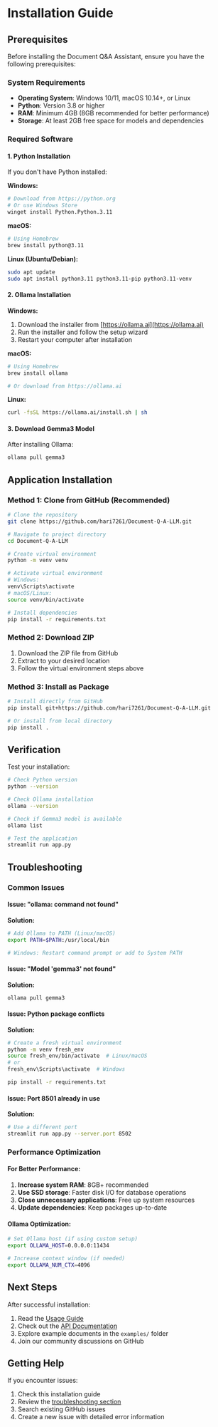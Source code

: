 # Installation Guide

## Prerequisites

Before installing the Document Q&A Assistant, ensure you have the following prerequisites:

### System Requirements
- **Operating System**: Windows 10/11, macOS 10.14+, or Linux
- **Python**: Version 3.8 or higher
- **RAM**: Minimum 4GB (8GB recommended for better performance)
- **Storage**: At least 2GB free space for models and dependencies

### Required Software

#### 1. Python Installation
If you don't have Python installed:

**Windows:**
```bash
# Download from https://python.org
# Or use Windows Store
winget install Python.Python.3.11
```

**macOS:**
```bash
# Using Homebrew
brew install python@3.11
```

**Linux (Ubuntu/Debian):**
```bash
sudo apt update
sudo apt install python3.11 python3.11-pip python3.11-venv
```

#### 2. Ollama Installation

**Windows:**
1. Download the installer from [https://ollama.ai](https://ollama.ai)
2. Run the installer and follow the setup wizard
3. Restart your computer after installation

**macOS:**
```bash
# Using Homebrew
brew install ollama

# Or download from https://ollama.ai
```

**Linux:**
```bash
curl -fsSL https://ollama.ai/install.sh | sh
```

#### 3. Download Gemma3 Model
After installing Ollama:
```bash
ollama pull gemma3
```

## Application Installation

### Method 1: Clone from GitHub (Recommended)

```bash
# Clone the repository
git clone https://github.com/hari7261/Document-Q-A-LLM.git

# Navigate to project directory
cd Document-Q-A-LLM

# Create virtual environment
python -m venv venv

# Activate virtual environment
# Windows:
venv\Scripts\activate
# macOS/Linux:
source venv/bin/activate

# Install dependencies
pip install -r requirements.txt
```

### Method 2: Download ZIP
1. Download the ZIP file from GitHub
2. Extract to your desired location
3. Follow the virtual environment steps above

### Method 3: Install as Package
```bash
# Install directly from GitHub
pip install git+https://github.com/hari7261/Document-Q-A-LLM.git

# Or install from local directory
pip install .
```

## Verification

Test your installation:

```bash
# Check Python version
python --version

# Check Ollama installation
ollama --version

# Check if Gemma3 model is available
ollama list

# Test the application
streamlit run app.py
```

## Troubleshooting

### Common Issues

#### Issue: "ollama: command not found"
**Solution:**
```bash
# Add Ollama to PATH (Linux/macOS)
export PATH=$PATH:/usr/local/bin

# Windows: Restart command prompt or add to System PATH
```

#### Issue: "Model 'gemma3' not found"
**Solution:**
```bash
ollama pull gemma3
```

#### Issue: Python package conflicts
**Solution:**
```bash
# Create a fresh virtual environment
python -m venv fresh_env
source fresh_env/bin/activate  # Linux/macOS
# or
fresh_env\Scripts\activate  # Windows

pip install -r requirements.txt
```

#### Issue: Port 8501 already in use
**Solution:**
```bash
# Use a different port
streamlit run app.py --server.port 8502
```

### Performance Optimization

#### For Better Performance:
1. **Increase system RAM**: 8GB+ recommended
2. **Use SSD storage**: Faster disk I/O for database operations
3. **Close unnecessary applications**: Free up system resources
4. **Update dependencies**: Keep packages up-to-date

#### Ollama Optimization:
```bash
# Set Ollama host (if using custom setup)
export OLLAMA_HOST=0.0.0.0:11434

# Increase context window (if needed)
export OLLAMA_NUM_CTX=4096
```

## Next Steps

After successful installation:
1. Read the [Usage Guide](usage.md)
2. Check out the [API Documentation](api.md)
3. Explore example documents in the `examples/` folder
4. Join our community discussions on GitHub

## Getting Help

If you encounter issues:
1. Check this installation guide
2. Review the [troubleshooting section](#troubleshooting)
3. Search existing GitHub issues
4. Create a new issue with detailed error information

